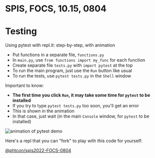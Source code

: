 # SPIS, FOCS, 10.15, 0804

# Testing

Using pytest with repl.it: step-by-step, with animation

* Put functions in a separate file, `functions.py`
* In `main.py`, use `from functions import my_func` for each function
* Create separate file `tests.py` with `import pytest` at the top
* To run the main program, just use the `Run` button like usual
* To run the tests, use `pytest tests.py` in the `Shell` window

Important to know:
* **The first time you click `Run`, it may take some time for `pytest` to be installed**
* If you try to type `pytest tests.py` too soon, you'll get an error
* This is shown in the animation
* In that case, just wait (in the main `Console` window, for `pytest` to be installed)

![animation of pytest demo](spis-pytest-demo.gif)

Here's a repl that you can "fork" to play with this code for yourself:

[@phtcon/spis2022-FOCS-0804](https://replit.com/@phtcon/spis2022-FOCS-0804#main.py)
